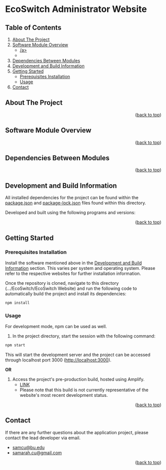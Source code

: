 # <div id="top">EcoSwitch Administrator Website</div>

## Table of Contents
  <ol>
    <li>
      <a href="#about-the-project">About The Project</a>
    </li>
    <li>
      <a href="#software-module-overview">Software Module Overview</a>
      <ul>
        <li><a href="#">/a></li>
        <li><a href="#"></a></li>
      </ul>
    </li>
    <li>
      <a href="#dependencies-between-modules">Dependencies Between Modules</a>
    </li>
    <li>
      <a href="#development-and-build-information">Development and Build Information</a>
    </li>
    <li>
      <a href="#getting-started">Getting Started</a>
      <ul>
        <li><a href="#prerequisites-installation">Prerequisites Installation</a></li>
        <li><a href="#usage">Usage</a></li>
      </ul>
    </li>
  <li>
      <a href="#contact">Contact</a>
    </li>
  </ol>

## About The Project



<p align="right">(<a href="#top">back to top</a>)</p>

## Software Module Overview



<p align="right">(<a href="#top">back to top</a>)</p>

## Dependencies Between Modules



<p align="right">(<a href="#top">back to top</a>)</p>

## Development and Build Information
All installed dependencies for the project can be found within the [package.json](https://github.com/mharkess/EcoSwitch/blob/main/EcoSwitch%20Website/package.json) and [package-lock.json](https://github.com/mharkess/EcoSwitch/blob/main/EcoSwitch%20Website/package-lock.json) files found within this directory.

Developed and built using the following programs and versions:



<p align="right">(<a href="#top">back to top</a>)</p>

## Getting Started

### Prerequisites Installation

Install the software mentioned above in the [Development and Build Information](#development-and-build-information) section. This varies per system and operating system. Please refer to the respective websites for further installation information.

Once the repository is cloned, navigate to this directory (.../EcoSwitch/EcoSwitch Website) and run the following code to automatically build the project and install its dependencies:

```sh
npm install
```

### Usage

For development mode, npm can be used as well.
1. In the project directory, start the session with the following command:

```sh
npm start
```
  This will start the development server and the project can be accessed through localhost port 3000 ([http://localhost:3000](http://localhost:3000)).

**OR**

1. Access the project's pre-production build, hosted using Amplify. 
    - [LINK](https://main.d3enog0k6n6e1t.amplifyapp.com/)
    - Please note that this build is not currently representative of the website's most recent development status.

<p align="right">(<a href="#top">back to top</a>)</p>

## Contact

If there are any further questions about the application project, please contact the lead developer via email.
- samcu@bu.edu
- samarah.cu@gmail.com

<p align="right">(<a href="#top">back to top</a>)</p>

